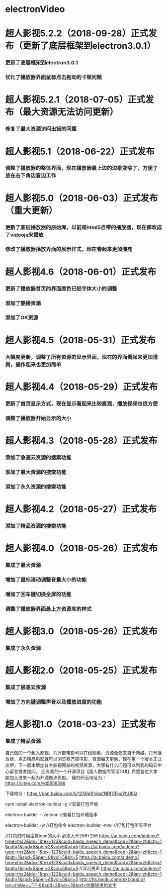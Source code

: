 # electronVideo
# 超人影视5.2.2（2018-09-28）正式发布（更新了底层框架到electron3.0.1）
### 更新了底层框架到electron3.0.1
### 优化了播放器界面鼠标点击拖动的卡顿问题

# 超人影视5.2.1（2018-07-05）正式发布（最大资源无法访问更新）
### 修复了最大资源访问出错的问题

# 超人影视5.1（2018-06-22）正式发布
### 调整了播放器的整体界面，现在播放器最上边的边框变窄了，方便了放在右下角边看边工作

# 超人影视5.0（2018-06-03）正式发布（重大更新）
### 更新了底层播放器的原始库，以前是html5自带的播放器，现在修改成了videojs来播放
### 修改了播放器播放界面的展示样式，现在看起来更加漂亮

# 超人影视4.6（2018-06-01）正式发布
### 更新了播放器首页的界面颜色已经字体大小的调整
### 添加了酷播资源
### 添加了OK资源

# 超人影视4.5（2018-05-31）正式发布
### 大幅度更新，调整了所有资源的显示界面，现在的界面看起来更加清爽，操作起来也更加简单

# 超人影视4.4（2018-05-29）正式发布
### 更新了首页显示方式，现在显示看起来比较直观，播放视频也很方便
### 调整了播放器开始显示的大小

# 超人影视4.3（2018-05-28）正式发布
### 添加了急速云资源的搜索功能
### 添加了最大资源的搜索功能
### 添加了永久资源的搜索功能

# 超人影视4.2（2018-05-27）正式发布
### 添加了精品资源的搜索功能

# 超人影视4.0（2018-05-26）正式发布
### 集成了最大资源
### 增加了鼠标滚动调整音量大小的功能
### 增加了回车键切换全屏的功能
### 调整了播放器界面最上方资源库的样式

# 超人影视3.0（2018-05-26）正式发布
### 集成了永久资源

# 超人影视2.0（2018-05-25）正式发布
### 集成了极速云资源
### 增加了方向键调整声音以及播放进度的功能

# 超人影视1.0（2018-03-23）正式发布
### 集成了精品资源

自己做的一个超人影视，几万部电影可以在线观看，资源全部来自于网络，打开播放器，点击精品电影就可以浏览器万部电影，资源每天更新，现在第一个版本正式出炉，下一版本增加各大影视网站的视频资源，大家有什么问题可以到我的码云中心留言或者提问。
还有我的一个开源项目【超人数据库管理GUI】希望各位大拿能加入进来一起为开源做点贡献。
我的码云地址为：https://gitee.com/yq5858588


下载地址：https://pan.baidu.com/s/12X8p91ybsfNRfGFpoYhU8Q

npm install electron-builder -g  //安装打包环境

electron-builder --version  //查看打包环境版本

electron-builder -w     //打包命令
electron-builder -mwl     //打包打包所有平台


//打包的时候注意icon的大小  必须大于256*256
https://ai.baidu.com/aidemo?type=tns2&idx=1&tex=123&cuid=baidu_speech_demo&cod=2&lan=zh&ctp=1&pdt=1&spd=5&per=2&vol=5&pit=5
https://ai.baidu.com/aidemo?type=tns2&idx=1&tex=123&cuid=baidu_speech_demo&cod=2&lan=zh&ctp=1&pdt=1&spd=5&per=0&vol=5&pit=5
https://ai.baidu.com/aidemo?type=tns2&idx=1&tex=123&cuid=baidu_speech_demo&cod=2&lan=zh&ctp=1&pdt=1&spd=5&per=3&vol=5&pit=5 //深沉男声
https://ai.baidu.com/aidemo?type=tns2&idx=1&tex=123&cuid=baidu_speech_demo&cod=2&lan=zh&ctp=1&pdt=1&spd=5&per=4&vol=5&pit=5
http://tts.baidu.com/text2audio?lan=zh&ie=UTF-8&spd=2&per=3&text=你要转换的文字